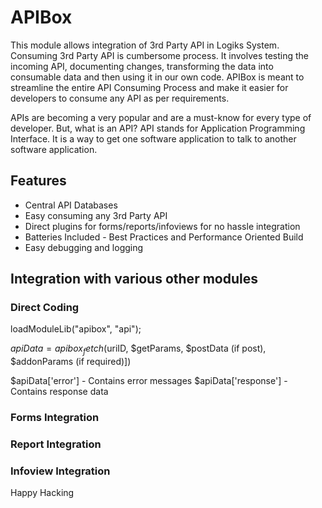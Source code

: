 # APIBox

This module allows integration of 3rd Party API in Logiks System. Consuming 3rd Party API is cumbersome process.
It involves testing the incoming API, documenting changes, transforming the data into consumable data and then using 
it in our own code. APIBox is meant to streamline the entire API Consuming Process and make it easier for developers 
to consume any API as per requirements.


APIs are becoming a very popular and are a must-know for every type of developer. But, what is an API? API stands for Application Programming Interface. 
It is a way to get one software application to talk to another software application.


## Features
+ Central API Databases
+ Easy consuming any 3rd Party API
+ Direct plugins for forms/reports/infoviews for no hassle integration
+ Batteries Included - Best Practices and Performance Oriented Build
+ Easy debugging and logging

## Integration with various other modules

### Direct Coding
loadModuleLib("apibox", "api");

$apiData = apibox_fetch($uriID, $getParams, $postData (if post), $addonParams (if required)])

$apiData['error'] - Contains error messages
$apiData['response'] - Contains response data

### Forms Integration



### Report Integration



### Infoview Integration




Happy Hacking